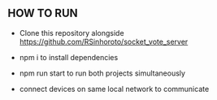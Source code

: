 ## HOW TO RUN

- Clone this repository alongside https://github.com/RSinhoroto/socket_vote_server

- npm i to install dependencies

- npm run start to run both projects simultaneously

- connect devices on same local network to communicate